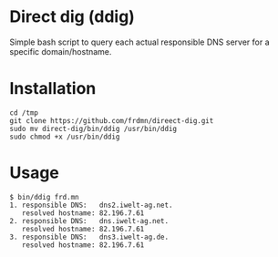 Direct dig (ddig)
===================

Simple bash script to query each actual responsible DNS server for a specific domain/hostname.

# Installation

    cd /tmp
    git clone https://github.com/frdmn/direect-dig.git
    sudo mv direct-dig/bin/ddig /usr/bin/ddig
    sudo chmod +x /usr/bin/ddig

# Usage

    $ bin/ddig frd.mn
    1. responsible DNS:   dns2.iwelt-ag.net.
       resolved hostname: 82.196.7.61
    2. responsible DNS:   dns.iwelt-ag.net.
       resolved hostname: 82.196.7.61
    3. responsible DNS:   dns3.iwelt-ag.de.
       resolved hostname: 82.196.7.61    